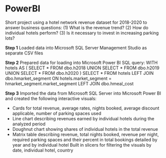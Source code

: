# PowerBI
Short project using a hotel network revenue dataset for 2018-2020 to answer business questions:
(1) What is the revenue trend?
(2) How do individual hotels perform?
(3) Is it necessary to invest in increasing parking lots? 

**Step 1**
Loaded data into Microsoft SQL Server Management Studio as separate CSV files

**Step 2**
Prepared data for loading into Microsoft Power BI
SQL query:
WITH hotels AS
(
SELECT * FROM dbo.h2018
UNION
SELECT * FROM dbo.h2019
UNION
SELECT * FROM dbo.h2020
)
SELECT * FROM hotels
LEFT JOIN dbo.hmarket_segment
ON hotels.market_segment = hmarket_segment.market_segment
LEFT JOIN dbo.hmeal_cost

**Step 3**
Imported the data from Microsoft SQL Server into Microsoft Power BI and created the following interactive visuals:
- Cards for total revenue, average rates, nights booked, average discount applicable, number of parking spaces used
- Line chart describing revenues earned by individual hotels during the analyzed period
- Doughnut chart showing shares of individual hotels in the total revenue
- Matrix table describing revenue, total nights booked, revenue per night, required parking spaces and their percent in total bookings detailed by year and by individual hotel
Built in slicers for filtering the visuals by date, individual hotel, country

